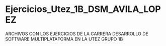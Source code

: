 # Ejercicios_Utez_1B_DSM_AVILA_LOPEZ
ARCHIVOS CON LOS EJERCICIOS DE LA CARRERA DESARROLLO DE SOFTWARE MULTIPLATAFORMA EN LA UTEZ GRUPO 1B
